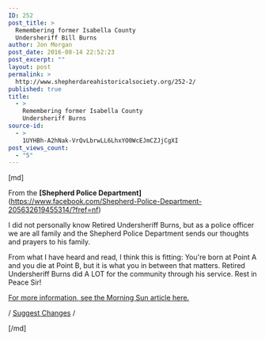 ```yaml
---
ID: 252
post_title: >
  Remembering former Isabella County
  Undersheriff Bill Burns
author: Jon Morgan
post_date: 2016-08-14 22:52:23
post_excerpt: ""
layout: post
permalink: >
  http://www.shepherdareahistoricalsociety.org/252-2/
published: true
title:
  - >
    Remembering former Isabella County
    Undersheriff Burns
source-id:
  - >
    1UYHBh-A2hNak-VrQvLbrwLL6LhxYO0WcEJmCZJjCgXI
post_views_count:
  - "5"
---
```

[md]

From the <strong>[Shepherd Police Department]</strong>(https://www.facebook.com/Shepherd-Police-Department-205632619455314/?fref=nf)

I did not personally know Retired Undersheriff Burns, but as a police officer we are all family and the Shepherd Police Department sends our thoughts and prayers to his family.

From what I have heard and read, I think this is fitting: You're born at Point A and you die at Point B, but it is what you in between that matters. Retired Undersheriff Burns did A LOT for the community through his service. Rest in Peace Sir!

<a href="http://www.themorningsun.com/general-news/20160814/longtime-isabella-undersheriff-dies">For more information, see the Morning Sun article here.</a>

/ <a href="https://docs.google.com/document/d/1UYHBh-A2hNak-VrQvLbrwLL6LhxYO0WcEJmCZJjCgXI/edit?usp=sharing">Suggest Changes</a> /

[/md]
